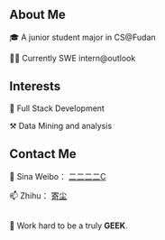 ## About Me
🎓 A junior student major in CS@Fudan

👩‍💻 Currently SWE intern@outlook


## Interests

🌈 Full Stack Development

⚒️ Data Mining and analysis



## Contact Me
💬 Sina Weibo： [二二二二C](https://weibo.com/u/6338550883/)

📫 Zhihu： [寄尘](https://www.zhihu.com/people/ji-chen-2-23)

##
🌱 Work hard to be a truly **GEEK**.
